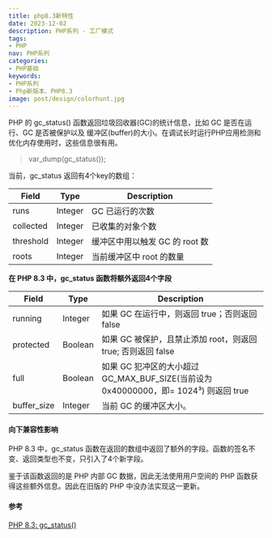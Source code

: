```yaml
---
title: php8.3新特性
date: 2023-12-02 
description: PHP系列 - 工厂模式
tags:
- PHP
nav: PHP系列
categories:
- PHP基础
keywords:
- PHP系列
- Php新版本、PHP8.3
image: post/design/colorhunt.jpg
---
```


PHP 的 gc_status() 函数返回垃圾回收器(GC)的统计信息，比如 GC 是否在运行、GC 是否被保护以及 缓冲区(buffer)的大小。在调试长时运行PHP应用检测和优化内存使用时，这些信息很有用。

> var_dump(gc_status());

当前，gc_status 返回有4个key的数组：

| Field     | Type    | Description                    |
| --------- | ------- | ------------------------------ |
| runs      | Integer | GC 已运行的次数                |
| collected | Integer | 已收集的对象个数               |
| threshold | Integer | 缓冲区中用以触发 GC 的 root 数 |
| roots     | Integer | 当前缓冲区中 root 的数量       |

**在 PHP 8.3 中，gc_status 函数将额外返回4个字段**

| Field       | Type    | Description                                                                         |
| ----------- | ------- | ----------------------------------------------------------------------------------- |
| running     | Integer | 如果 GC 在运行中，则返回 true；否则返回 false                                       |
| protected   | Boolean | 如果 GC 被保护，且禁止添加 root，则返回 true; 否则返回 false                        |
| full        | Boolean | 如果 GC 犯冲区的大小超过 GC_MAX_BUF_SIZE(当前设为0x40000000，即= 1024³) 则返回 true |
| buffer_size | Integer | 当前 GC 的缓冲区大小。                                                              |

#### 向下兼容性影响
PHP 8.3 中，gc_status 函数在返回的数组中返回了额外的字段。函数的签名不变、返回类型也不变，只引入了4个新字段。

鉴于该函数返回的是 PHP 内部 GC 数据，因此无法使用用户空间的 PHP 函数获得这些额外信息。因此在旧版的 PHP 中没办法实现这一更新。

#### 参考

[PHP 8.3: gc_status()](https://php.watch/versions/8.3/gc_status-additional-information)

